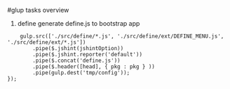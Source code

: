 #glup tasks overview

1. define
generate define.js to bootstrap app
```gulp.task('define', function(){
    gulp.src(['./src/define/*.js', './src/define/ext/DEFINE_MENU.js', './src/define/ext/*.js'])
        .pipe($.jshint(jshintOption))
        .pipe($.jshint.reporter('default'))
        .pipe($.concat('define.js'))
        .pipe($.header([head], { pkg : pkg } ))
        .pipe(gulp.dest('tmp/config'));
}); 
```
